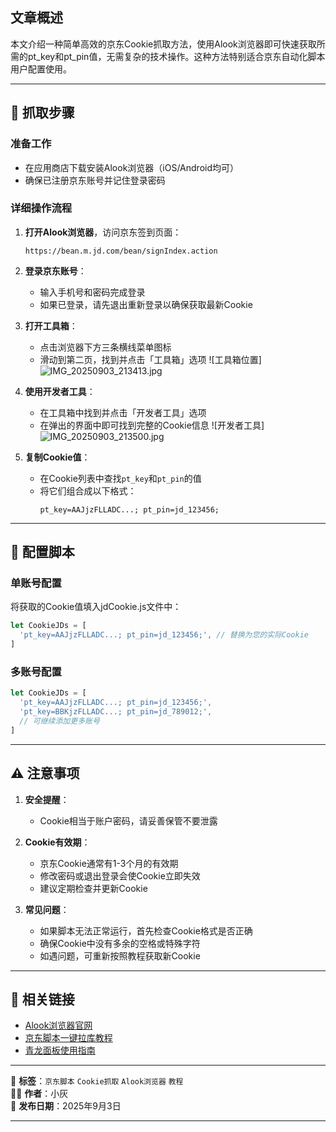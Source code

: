 ## 文章概述  
本文介绍一种简单高效的京东Cookie抓取方法，使用Alook浏览器即可快速获取所需的pt_key和pt_pin值，无需复杂的技术操作。这种方法特别适合京东自动化脚本用户配置使用。

---

## 🚀 抓取步骤

### 准备工作
- 在应用商店下载安装Alook浏览器（iOS/Android均可）
- 确保已注册京东账号并记住登录密码

### 详细操作流程

1. **打开Alook浏览器**，访问京东签到页面：
   ```
   https://bean.m.jd.com/bean/signIndex.action
   ```

2. **登录京东账号**：
   - 输入手机号和密码完成登录
   - 如果已登录，请先退出重新登录以确保获取最新Cookie

3. **打开工具箱**：
   - 点击浏览器下方三条横线菜单图标
   - 滑动到第二页，找到并点击「工具箱」选项
   ![工具箱位置]
![IMG_20250903_213413.jpg](https://github.com/user-attachments/assets/e9df1609-2c5c-4fae-95f5-d63e961c4d88)


4. **使用开发者工具**：
   - 在工具箱中找到并点击「开发者工具」选项
   - 在弹出的界面中即可找到完整的Cookie信息
   ![开发者工具]
![IMG_20250903_213500.jpg](https://github.com/user-attachments/assets/afe017ca-a7cd-4d18-aece-3edbd6474365)



5. **复制Cookie值**：
   - 在Cookie列表中查找`pt_key`和`pt_pin`的值
   - 将它们组合成以下格式：
     ```
     pt_key=AAJjzFLLADC...; pt_pin=jd_123456;
     ```

---

## 📝 配置脚本

### 单账号配置
将获取的Cookie值填入jdCookie.js文件中：

```javascript
let CookieJDs = [
  'pt_key=AAJjzFLLADC...; pt_pin=jd_123456;', // 替换为您的实际Cookie
]
```

### 多账号配置
```javascript
let CookieJDs = [
  'pt_key=AAJjzFLLADC...; pt_pin=jd_123456;',
  'pt_key=BBKjzFLLADC...; pt_pin=jd_789012;',
  // 可继续添加更多账号
]
```

---

## ⚠️ 注意事项

1. **安全提醒**：
   - Cookie相当于账户密码，请妥善保管不要泄露

2. **Cookie有效期**：
   - 京东Cookie通常有1-3个月的有效期
   - 修改密码或退出登录会使Cookie立即失效
   - 建议定期检查并更新Cookie

3. **常见问题**：
   - 如果脚本无法正常运行，首先检查Cookie格式是否正确
   - 确保Cookie中没有多余的空格或特殊字符
   - 如遇问题，可重新按照教程获取新Cookie

---




## 🔗 相关链接
- [Alook浏览器官网](https://alookweb.com/)
- [京东脚本一键拉库教程](post/bao-ta-mian-ban-da-jian-jiao-cheng-%F0%9F%9A%80.html)
- [青龙面板使用指南](https://github.com/whyour/qinglong)

---

📝 **标签**：`京东脚本` `Cookie抓取` `Alook浏览器` `教程`  
👨‍💻 **作者**：小灰  
📅 **发布日期**：2025年9月3日  

---


